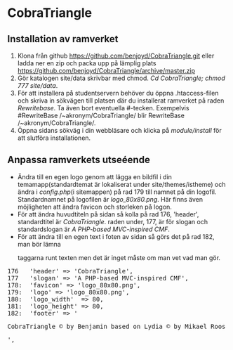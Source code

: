 CobraTriangle
=============

Installation av ramverket
-------------------------

1. Klona från github https://github.com/benjoyd/CobraTriangle.git eller ladda ner en zip och packa upp på lämplig plats https://github.com/benjoyd/CobraTriangle/archive/master.zip
2. Gör katalogen site/data skrivbar med chmod. *Cd CobraTriangle; chmod 777 site/data*.
3. För att installera på studentservern behöver du öppna .htaccess-filen och skriva in sökvägen till platsen där du installerat ramverket på raden *Rewritebase*. Ta även bort eventuella #-tecken. Exempelvis #RewriteBase /~akronym/CobraTriangle/ blir RewriteBase /~akronym/CobraTriangle/.
4. Öppna sidans sökväg i din webbläsare och klicka på *module/install* för att slutföra installationen.

Anpassa ramverkets utseéende
----------------------------

+ Ändra till en egen logo genom att lägga en bildfil i din temamapp(standardtemat är lokaliserat under site/themes/istheme) och ändra i *config.php*(i sitemappen) på rad 179 till namnet på din logofil. Standardnamnet på logofilen är *logo_80x80.png*. Här finns även möjligheten att ändra favicon och storleken på logon.
+ För att ändra huvudtiteln på sidan så kolla på rad 176, 'header', standardtitel är *CobraTriangle*. raden under, 177, är för slogan och standardslogan är *A PHP-based MVC-inspired CMF*.
+ För att ändra till en egen text i foten av sidan så görs det på rad 182, man bör lämna <p> taggarna runt texten men det är inget måste om man vet vad man gör.
<pre>
176	  'header' => 'CobraTriangle',
177	  'slogan' => 'A PHP-based MVC-inspired CMF',
178:  'favicon' => 'logo_80x80.png',
179:  'logo' => 'logo_80x80.png',
180:  'logo_width'  => 80,
181:  'logo_height' => 80,
182:  'footer' => '<p>CobraTriangle &copy; by Benjamin based on Lydia &copy; by Mikael Roos</p>',
</pre>
